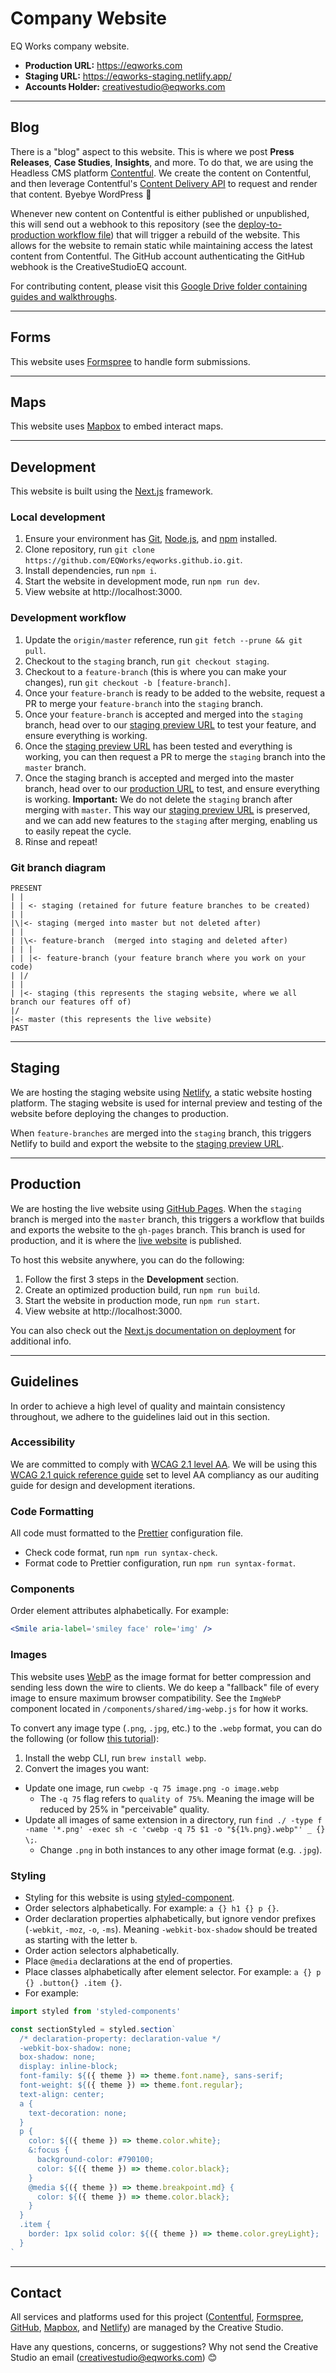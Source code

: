 # Company Website

EQ Works company website.

- **Production URL:** https://eqworks.com
- **Staging URL:** https://eqworks-staging.netlify.app/
- **Accounts Holder:** creativestudio@eqworks.com

---

## Blog

There is a "blog" aspect to this website. This is where we post **Press Releases**, **Case Studies**, **Insights**, and more. To do that, we are using the Headless CMS platform [Contentful](https://www.contentful.com/). We create the content on Contentful, and then leverage Contentful's [Content Delivery API](https://www.contentful.com/developers/docs/references/content-delivery-api/) to request and render that content. Byebye WordPress 👋

Whenever new content on Contentful is either published or unpublished, this will send out a webhook to this repository (see the [deploy-to-production workflow file](https://github.com/EQWorks/eqworks.github.io/blob/master/.github/workflows/deploy-to-production.yml)) that will trigger a rebuild of the website. This allows for the website to remain static while maintaining access the latest content from Contentful. The GitHub account authenticating the GitHub webhook is the CreativeStudioEQ account.

For contributing content, please visit this [Google Drive folder containing guides and walkthroughs](https://drive.google.com/drive/folders/1IVVPuNTpHZMi1OjolZkVtkQiJ1bQPKgw?usp=sharing).

---

## Forms

This website uses [Formspree](https://formspree.io/) to handle form submissions.

---

## Maps

This website uses [Mapbox](https://www.mapbox.com/) to embed interact maps.

---

## Development

This website is built using the [Next.js](https://nextjs.org/) framework.

### Local development

1. Ensure your environment has [Git](https://git-scm.com/), [Node.js](https://nodejs.org/en/), and [npm](https://www.npmjs.com/) installed.
2. Clone repository, run `git clone https://github.com/EQWorks/eqworks.github.io.git`.
3. Install dependencies, run `npm i`.
4. Start the website in development mode, run `npm run dev`.
5. View website at http://localhost:3000.

### Development workflow

1. Update the `origin/master` reference, run `git fetch --prune && git pull`.
2. Checkout to the `staging` branch, run `git checkout staging`.
3. Checkout to a `feature-branch` (this is where you can make your changes), run `git checkout -b [feature-branch]`.
4. Once your `feature-branch` is ready to be added to the website, request a PR to merge your `feature-branch` into the `staging` branch.
5. Once your `feature-branch` is accepted and merged into the `staging` branch, head over to our [staging preview URL](https://eqworks-staging.netlify.app/) to test your feature, and ensure everything is working.
6. Once the [staging preview URL](https://eqworks-staging.netlify.app/) has been tested and everything is working, you can then request a PR to merge the `staging` branch into the `master` branch.
7. Once the staging branch is accepted and merged into the master branch, head over to our [production URL](https://eqworks.com) to test, and ensure everything is working. **Important:** We do not delete the `staging` branch after merging with `master`. This way our [staging preview URL](https://eqworks-staging.netlify.app/) is preserved, and we can add new features to the `staging` after merging, enabling us to easily repeat the cycle.
8. Rinse and repeat!

### Git branch diagram

```
PRESENT
| |
| | <- staging (retained for future feature branches to be created)
| |
|\|<- staging (merged into master but not deleted after)
| |
| |\<- feature-branch  (merged into staging and deleted after)
| | |
| | |<- feature-branch (your feature branch where you work on your code)
| |/
| |
| |<- staging (this represents the staging website, where we all branch our features off of)
|/
|<- master (this represents the live website)
PAST
```

---

## Staging

We are hosting the staging website using [Netlify](https://www.netlify.com/), a static website hosting platform. The staging website is used for internal preview and testing of the website before deploying the changes to production.

When `feature-branches` are merged into the `staging` branch, this triggers Netlify to build and export the website to the [staging preview URL](https://eqworks-staging.netlify.app/).

---

## Production

We are hosting the live website using [GitHub Pages](https://pages.github.com/). When the `staging` branch is merged into the `master` branch, this triggers a workflow that builds and exports the website to the `gh-pages` branch. This branch is used for production, and it is where the [live website](https://eqworks.com) is published.

To host this website anywhere, you can do the following:

1. Follow the first 3 steps in the **Development** section.
2. Create an optimized production build, run `npm run build`.
3. Start the website in production mode, run `npm run start`.
4. View website at http://localhost:3000.

You can also check out the [Next.js documentation on deployment](https://nextjs.org/docs/deployment) for additional info.

---

## Guidelines

In order to achieve a high level of quality and maintain consistency throughout, we adhere to the guidelines laid out in this section.

### Accessibility

We are committed to comply with [WCAG 2.1 level AA](https://www.w3.org/TR/WCAG21/). We will be using this [WCAG 2.1 quick reference guide](https://www.w3.org/WAI/WCAG21/quickref/?currentsidebar=%23col_customize&showtechniques=126%2C127%2C128%2C129%2C136%2C144%2C145%2C146%2C147%2C148%2C149%2C1410%2C1411%2C1412%2C1413%2C211%2C212%2C214%2C221%2C222%2C223%2C224%2C225%2C226%2C231%2C232%2C233%2C241%2C242%2C243%2C244%2C245%2C246%2C247%2C248%2C249%2C2410%2C251%2C252%2C253%2C254%2C255%2C256%2C311%2C312%2C313%2C314%2C315%2C316%2C321%2C322%2C323%2C324%2C325%2C331%2C332%2C333%2C334%2C335%2C411%2C412%2C413&levels=aaa#top) set to level AA compliancy as our auditing guide for design and development iterations.

### Code Formatting

All code must formatted to the [Prettier](https://prettier.io/) configuration file.

- Check code format, run `npm run syntax-check`.
- Format code to Prettier configuration, run `npm run syntax-format`.

### Components

Order element attributes alphabetically. For example:

```jsx
<Smile aria-label='smiley face' role='img' />
```

### Images

This website uses [WebP](https://developers.google.com/speed/webp) as the image format for better compression and sending less down the wire to clients. We do keep a "fallback" file of every image to ensure maximum browser compatibility. See the `ImgWebP` component located in `/components/shared/img-webp.js` for how it works.

To convert any image type (`.png`, `.jpg`, etc.) to the `.webp` format, you can do the following (or follow [this tutorial](https://www.smashingmagazine.com/2018/07/converting-images-to-webp/#:~:text=To%20export%20an%20image%20to,WEBP%E2%80%9D%20in%20the%20format%20dropdown.&text=After%20you%20make%20your%20selection,image%20to%20be%20exported%20to)):

1. Install the webp CLI, run `brew install webp`.
2. Convert the images you want:

- Update one image, run `cwebp -q 75 image.png -o image.webp`
  - The `-q 75` flag refers to `quality of 75%`. Meaning the image will be reduced by 25% in "perceivable" quality.
- Update all images of same extension in a directory, run `find ./ -type f -name '*.png' -exec sh -c 'cwebp -q 75 $1 -o "${1%.png}.webp"' _ {} \;`.
  - Change `.png` in both instances to any other image format (e.g. `.jpg`).

### Styling

- Styling for this website is using [styled-component](https://styled-components.com/).
- Order selectors alphabetically. For example: `a {} h1 {} p {}`.
- Order declaration properties alphabetically, but ignore vendor prefixes (`-webkit`, `-moz`, `-o`, `-ms`). Meaning `-webkit-box-shadow` should be treated as starting with the letter `b`.
- Order action selectors alphabetically.
- Place `@media` declarations at the end of properties.
- Place classes alphabetically after element selector. For example: `a {} p {} .button{} .item {}`.
- For example:

```jsx
import styled from 'styled-components'

const sectionStyled = styled.section`
  /* declaration-property: declaration-value */
  -webkit-box-shadow: none;
  box-shadow: none;
  display: inline-block;
  font-family: ${({ theme }) => theme.font.name}, sans-serif;
  font-weight: ${({ theme }) => theme.font.regular};
  text-align: center;
  a {
    text-decoration: none;
  }
  p {
    color: ${({ theme }) => theme.color.white};
    &:focus {
      background-color: #790100;
      color: ${({ theme }) => theme.color.black};
    }
    @media ${({ theme }) => theme.breakpoint.md} {
      color: ${({ theme }) => theme.color.black};
    }
  }
  .item {
    border: 1px solid color: ${({ theme }) => theme.color.greyLight};
  }
`
```

---

## Contact

All services and platforms used for this project ([Contentful](https://www.contentful.com/), [Formspree](https://formspree.io/), [GitHub](https://github.com/CreativeStudioEQ), [Mapbox](https://www.mapbox.com/), and [Netlify](https://www.netlify.com/)) are managed by the Creative Studio.

Have any questions, concerns, or suggestions? Why not send the Creative Studio an email ([creativestudio@eqworks.com](mailto:creativestudio@eqworks.com)) 😊
